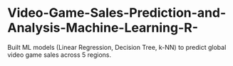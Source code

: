 # Video-Game-Sales-Prediction-and-Analysis-Machine-Learning-R-
Built ML models (Linear Regression, Decision Tree, k-NN) to predict global video game sales across 5 regions.
